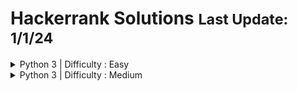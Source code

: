 # Hackerrank Solutions <span style="font-size:smaller;"> Last Update: 1/1/24 </span>
<details>
  <summary>Python 3 | Difficulty : Easy</summary> 

  - Say "Hello World!" With Python | [Question](https://www.hackerrank.com/challenges/py-hello-world/problem?isFullScreen=true) | [Solution](https://github.com/htcrazy/hackerrank_solutions/blob/main/hackerrank_python_solutions/easy/py_hello_world)
  - Arithmetic Operators | [Question](https://www.hackerrank.com/challenges/python-arithmetic-operators/problem?isFullScreen=true) | [Solution](https://github.com/htcrazy/hackerrank_solutions/blob/main/hackerrank_python_solutions/easy/python-arithmetic-operators)
  - Python: Division | [Question](https://www.hackerrank.com/challenges/python-division/problem?isFullScreen=true) | [Solution](https://github.com/htcrazy/hackerrank_solutions/blob/main/hackerrank_python_solutions/easy/python-division)
  - Loops | [Question](https://www.hackerrank.com/challenges/python-loops/problem?isFullScreen=true) | [Solution](https://github.com/htcrazy/hackerrank_solutions/blob/main/hackerrank_python_solutions/easy/python-loops)
  - Python If-Else | [Question](https://www.hackerrank.com/challenges/py-if-else/problem?isFullScreen=true) | [Solution](https://github.com/htcrazy/hackerrank_solutions/blob/main/hackerrank_python_solutions/easy/py_if_else)
  - Print Function | [Question](https://www.hackerrank.com/challenges/python-print/problem?isFullScreen=true) | [Solution](https://github.com/htcrazy/hackerrank_solutions/blob/main/hackerrank_python_solutions/easy/python_print)
  - Text Alignment | [Question](https://www.hackerrank.com/challenges/text-alignment/problem?isFullScreen=true) | [Solution](https://github.com/htcrazy/hackerrank_solutions/blob/main/hackerrank_python_solutions/easy/text_alignment)
  - Text Wrap | [Question](https://www.hackerrank.com/challenges/text-wrap/problem?isFullScreen=true) | [Solution](https://github.com/htcrazy/hackerrank_solutions/blob/main/hackerrank_python_solutions/easy/text_wrap)
  - Designer Door Mat | [Question](https://www.hackerrank.com/challenges/designer-door-mat/problem?isFullScreen=true) | [Solution](https://github.com/htcrazy/hackerrank_solutions/blob/main/hackerrank_python_solutions/easy/designer_door_mat)
  - String Formatting | [Question](https://www.hackerrank.com/challenges/python-string-formatting/problem?isFullScreen=true) | [Solution](https://github.com/htcrazy/hackerrank_solutions/blob/main/hackerrank_python_solutions/easy/python_string_formatting)
  - Alphabet Rangoli | [Question](https://www.hackerrank.com/challenges/alphabet-rangoli/problem?isFullScreen=true) | [Solution](https://github.com/htcrazy/hackerrank_solutions/blob/main/hackerrank_python_solutions/easy/alphabet_rangoli)
  - Capitalize! | [Question](https://www.hackerrank.com/challenges/capitalize/problem?isFullScreen=true) | [Solution](https://github.com/htcrazy/hackerrank_solutions/blob/main/hackerrank_python_solutions/easy/capitalize)
  - Incorrect Regex | [Question](https://www.hackerrank.com/challenges/incorrect-regex/problem?isFullScreen=true) | [Solution](https://github.com/htcrazy/hackerrank_solutions/blob/main/hackerrank_python_solutions/easy/incorrect-regex)
  - List Comprehensions | [Question](https://www.hackerrank.com/challenges/list-comprehensions/problem?isFullScreen=true) | [Solution](https://github.com/htcrazy/hackerrank_solutions/blob/main/hackerrank_python_solutions/easy/list-comprehensions)
  - Find the Runner-Up Score! | [Question](https://www.hackerrank.com/challenges/find-second-maximum-number-in-a-list/problem?isFullScreen=true) | [Solution](https://github.com/htcrazy/hackerrank_solutions/blob/main/hackerrank_python_solutions/easy/find-second-maximum-number-in-a-list)
  - Nested Lists | [Question](https://www.hackerrank.com/challenges/nested-list/problem?isFullScreen=true) | [Solution](https://github.com/htcrazy/hackerrank_solutions/blob/main/hackerrank_python_solutions/easy/nested-list)
  - Finding the percentage | [Question](https://www.hackerrank.com/challenges/finding-the-percentage/problem?isFullScreen=true) | [Solution](https://github.com/htcrazy/hackerrank_solutions/blob/main/hackerrank_python_solutions/easy/finding-the-percentage)
  - Class 2 - Find the Torsional Angle | [Question](https://www.hackerrank.com/challenges/class-2-find-the-torsional-angle/problem?isFullScreen=true) | [Solution](https://github.com/htcrazy/hackerrank_solutions/blob/main/hackerrank_python_solutions/easy/class-2-find-the-torsional-angle)
  - Lists | [Question](https://www.hackerrank.com/challenges/python-lists/problem?isFullScreen=true) | [Solution](https://github.com/htcrazy/hackerrank_solutions/blob/main/hackerrank_python_solutions/easy/python-lists)
  - sWAP cASE | [Question](https://www.hackerrank.com/challenges/swap-case/problem?isFullScreen=true) | [Solution](https://github.com/htcrazy/hackerrank_solutions/blob/main/hackerrank_python_solutions/easy/swap-case)
  - String Split and Join | [Question](https://www.hackerrank.com/challenges/python-string-split-and-join/problem?isFullScreen=true) | [Solution](https://github.com/htcrazy/hackerrank_solutions/blob/main/hackerrank_python_solutions/easy/python-string-split-and-join)
  - What's Your Name? | [Question](https://www.hackerrank.com/challenges/whats-your-name/problem?isFullScreen=true) | [Solution](https://github.com/htcrazy/hackerrank_solutions/blob/main/hackerrank_python_solutions/easy/whats-your-name)
  - Mutations | [Question](https://www.hackerrank.com/challenges/python-mutations/problem?isFullScreen=true) | [Solution](https://github.com/htcrazy/hackerrank_solutions/blob/main/hackerrank_python_solutions/easy/python-mutations)
  - Find a string | [Question](https://www.hackerrank.com/challenges/find-a-string/problem?isFullScreen=true) | [Solution](https://github.com/htcrazy/hackerrank_solutions/blob/main/hackerrank_python_solutions/easy/find-a-string)
  - String Validators | [Question](https://www.hackerrank.com/challenges/string-validators/problem?isFullScreen=true) | [Solution](https://github.com/htcrazy/hackerrank_solutions/blob/main/hackerrank_python_solutions/easy/string-validators)
  - Validating Phone Numbers | [Question](https://www.hackerrank.com/challenges/validating-the-phone-number/problem?isFullScreen=true) | [Solution](https://github.com/htcrazy/hackerrank_solutions/blob/main/hackerrank_python_solutions/easy/validating-the-phone-number)
  - Validating and Parsing Email Addresses | [Question](https://www.hackerrank.com/challenges/validating-named-email-addresses/problem?isFullScreen=true) | [Solution](https://github.com/htcrazy/hackerrank_solutions/blob/main/hackerrank_python_solutions/easy/validating-named-email-addresses)
  - Tuples | [Question](https://www.hackerrank.com/challenges/python-tuples/problem?isFullScreen=true) | [Solution](https://github.com/htcrazy/hackerrank_solutions/blob/main/hackerrank_python_solutions/easy/python-tuples)
  - itertools.product() | [Question](https://www.hackerrank.com/challenges/itertools-product/problem?isFullScreen=true) | [Solution](https://github.com/htcrazy/hackerrank_solutions/blob/main/hackerrank_python_solutions/easy/itertools-product)
  - itertools.permutations() | [Question](https://www.hackerrank.com/challenges/itertools-permutations/problem?isFullScreen=true) | [Solution](https://github.com/htcrazy/hackerrank_solutions/blob/main/hackerrank_python_solutions/easy/itertools-permutations)
  - itertools.combinations() | [Question](https://www.hackerrank.com/challenges/itertools-combinations/problem?isFullScreen=true) | [Solution](https://github.com/htcrazy/hackerrank_solutions/blob/main/hackerrank_python_solutions/easy/itertools-combinations)
  - itertools.combinations_with_replacement() | [Question](https://www.hackerrank.com/challenges/itertools-combinations-with-replacement/problem?isFullScreen=true) | [Solution](https://github.com/htcrazy/hackerrank_solutions/blob/main/hackerrank_python_solutions/easy/itertools-combinations-with-replacement)
  - collections.counter() | [Question](https://www.hackerrank.com/challenges/collections-counter/problem?isFullScreen=true) | [Solution](https://github.com/htcrazy/hackerrank_solutions/blob/main/hackerrank_python_solutions/easy/collections-counter)

</details>
<details>
  <summary>Python 3 | Difficulty : Medium</summary> 

  - Write a function | [Question](https://www.hackerrank.com/challenges/write-a-function/problem?isFullScreen=true) | [Solution](https://github.com/htcrazy/hackerrank_solutions/blob/main/hackerrank_python_solutions/medium/write_a_function)
  - The Minion Game | [Question](https://www.hackerrank.com/challenges/the-minion-game/problem?isFullScreen=true) | [Solution](https://github.com/htcrazy/hackerrank_solutions/blob/main/hackerrank_python_solutions/medium/the_minion_game)
  - Merge the Tools! | [Question](https://www.hackerrank.com/challenges/merge-the-tools/problem?isFullScreen=true) | [Solution](https://github.com/htcrazy/hackerrank_solutions/blob/main/hackerrank_python_solutions/medium/merge-the-tools)
  - Classes: Dealing with Complex Numbers | [Question](https://www.hackerrank.com/challenges/class-1-dealing-with-complex-numbers/problem?isFullScreen=true) | [Solution](https://github.com/htcrazy/hackerrank_solutions/blob/main/hackerrank_python_solutions/medium/class-1-dealing-with-complex-numbers)
  - Compress the String! | [Question](https://www.hackerrank.com/challenges/compress-the-string/problem?isFullScreen=true) | [Solution](https://github.com/htcrazy/hackerrank_solutions/blob/main/hackerrank_python_solutions/easy/compress-the-string)


</details>

